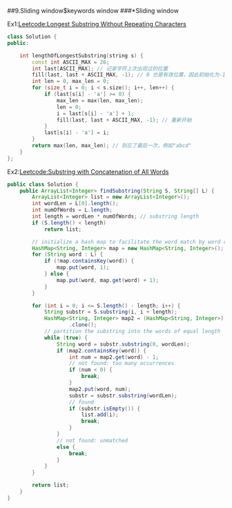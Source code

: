 ##9.Sliding window$keywords window
###*Sliding window

Ex1:[Leetcode:Longest Substring Without Repeating Characters](http://oj.leetcode.com/problems/longest-substring-without-repeating-characters/)  
```cpp
class Solution {
public:

    int lengthOfLongestSubstring(string s) {
        const int ASCII_MAX = 26;
        int last[ASCII_MAX]; // 记录字符上次出现过的位置
        fill(last, last + ASCII_MAX, -1); // 0 也是有效位置，因此初始化为-1
        int len = 0, max_len = 0;
        for (size_t i = 0; i < s.size(); i++, len++) {
            if (last[s[i] - 'a'] >= 0) {
                max_len = max(len, max_len);
                len = 0;
                i = last[s[i] - 'a'] + 1;
                fill(last, last + ASCII_MAX, -1); // 重新开始
            }
            last[s[i] - 'a'] = i;
        }
        return max(len, max_len); // 别忘了最后一次，例如"abcd"
    }
};
```
Ex2:[Leetcode:Substring with Concatenation of All Words](http://oj.leetcode.com/problems/substring-with-concatenation-of-all-words/)  
```java
public class Solution {
    public ArrayList<Integer> findSubstring(String S, String[] L) {
		ArrayList<Integer> list = new ArrayList<Integer>();
		int wordLen = L[0].length();
		int numOfWords = L.length;
		int length = wordLen * numOfWords; // substring length
		if (S.length() < length)
			return list;

		// initialize a hash map to facilitate the word match by word counting
		HashMap<String, Integer> map = new HashMap<String, Integer>();
		for (String word : L) {
			if (!map.containsKey(word)) {
				map.put(word, 1);
			} else {
				map.put(word, map.get(word) + 1);
			}
		}

		for (int i = 0; i <= S.length() - length; i++) {
			String substr = S.substring(i, i + length);
			HashMap<String, Integer> map2 = (HashMap<String, Integer>) map
					.clone();
			// partition the substring into the words of equal length
			while (true) {
				String word = substr.substring(0, wordLen);
				if (map2.containsKey(word)) {
					int num = map2.get(word) - 1;
					// not found: too many occurrences
					if (num < 0) {
						break;
					}
					map2.put(word, num);
					substr = substr.substring(wordLen);
					// found
					if (substr.isEmpty()) {
						list.add(i);
						break;
					}
				}
				// not found: unmatched
				else {
					break;
				}
			}
		}

		return list;
	}
}
```
